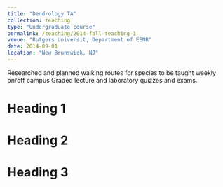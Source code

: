 ```yaml
---
title: "Dendrology TA"
collection: teaching
type: "Undergraduate course"
permalink: /teaching/2014-fall-teaching-1
venue: "Rutgers Universit, Department of EENR"
date: 2014-09-01
location: "New Brunswick, NJ"
---
```


Researched and planned walking routes for species to be taught weekly on/off campus
Graded lecture and laboratory quizzes and exams.


Heading 1
======

Heading 2
======

Heading 3
======
